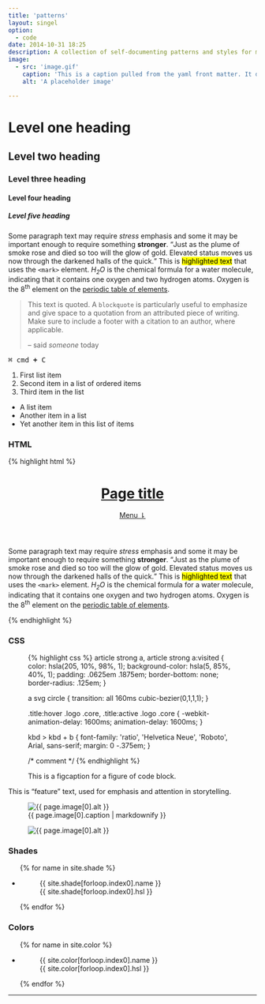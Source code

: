 ```yaml
---
title: 'patterns'
layout: singel
option:
  - code
date: 2014-10-31 18:25
description: A collection of self-documenting patterns and styles for my website.
image:
  - src: 'image.gif'
    caption: 'This is a caption pulled from the yaml front matter. It describes the image in the same `figure` element. By <cite>Oliver Pattison</cite>.'
    alt: 'A placeholder image'

---
```


<h1>Level one heading</h1>

<h2>Level two heading</h2>

<h3>Level three heading</h3>

<h4>Level four heading</h4>

<h5>Level five heading</h5>

<p>Some paragraph text may require <em>stress</em> emphasis and some it may be important enough to require something <strong>stronger</strong>. <q>Just as the plume of smoke rose and died so too will the glow of gold. Elevated status moves us now through the darkened halls of the quick.</q> This is <mark>highlighted text</mark> that uses the <code>&lt;mark&gt;</code> element. <dfn>H<sub>2</sub>O</dfn> is the chemical formula for a water molecule, indicating that it contains one oxygen and two hydrogen atoms. Oxygen is the 8<sup>th</sup> element on the <a href="https://en.wikipedia.org/wiki/Periodic_table">periodic table of elements</a>.</p>

<blockquote><p>This text is quoted. A <code>blockquote</code> is particularly useful to emphasize and give space to a quotation from an attributed piece of writing. Make sure to include a footer with a citation to an author, where applicable.</p><footer>– said <cite>someone</cite> <time datetime="2014-11-24 15:07">today</time></footer></blockquote>

<kbd><kbd>⌘ cmd</kbd> <b class="kbd-plus">+</b> <kbd>C</kbd></kbd>

<ol>
<li>First list item</li>
<li>Second item in a list of ordered items</li>
<li>Third item in the list</li>
</ol>

<ul>
<li>A list item</li>
<li>Another item in a list</li>
<li>Yet another item in this list of items</li>
</ul>

### HTML

{% highlight html %}
<header class="site-header" id="top" role="banner">
  <a class="title" href="/">
    <h1>Page title</h1>
  </a>
  <nav class="top-menu">
    <a href="#navigation">Menu ⇂</a>
  </nav>
</header>

<p>Some paragraph text may require <em>stress</em> emphasis and some it may be important enough to require something <strong>stronger</strong>. <q>Just as the plume of smoke rose and died so too will the glow of gold. Elevated status moves us now through the darkened halls of the quick.</q> This is <mark>highlighted text</mark> that uses the <code>&lt;mark&gt;</code> element. <dfn>H<sub>2</sub>O</dfn> is the chemical formula for a water molecule, indicating that it contains one oxygen and two hydrogen atoms. Oxygen is the 8<sup>th</sup> element on the <a href="https://en.wikipedia.org/wiki/Periodic_table">periodic table of elements</a>.</p>

<!-- comment -->
{% endhighlight %}

### CSS

<figure class="code">
{% highlight css %}
article strong a,
article strong a:visited {
  color: hsla(205, 10%, 98%, 1);
  background-color: hsla(5, 85%, 40%, 1);
  padding: .0625em .1875em;
  border-bottom: none;
  border-radius: .125em;
}

a svg circle {
  transition: all 160ms cubic-bezier(0,1,1,1);
}

.title:hover .logo .core,
.title:active .logo .core {
  -webkit-animation-delay: 1600ms;
          animation-delay: 1600ms;
}

kbd > kbd + b {
  font-family: 'ratio', 'Helvetica Neue', 'Roboto', Arial, sans-serif;
  margin: 0 -.375em;
}

/* comment */
{% endhighlight %}
<figcaption><p>This is a figcaption for a figure of code block.</p></figcaption>
</figure>

<div class="feature"><p>This is “feature” text, used for emphasis and attention in storytelling.</p></div>

<figure class="wide">
  <img
    src="{{ site.image-url }}/{{ page.image[0].src }}" 
    sizes="{{ site.photo-sizes }}"  
    srcset="{% for srcset in site.srcset %}{{ site.image-url }}/{{ site.srcset[forloop.index0] }}/{{ page.image[0].src }} {{ site.srcset[forloop.index0] }}w{% if forloop.last == false %}, {% endif %}{% endfor %}"
    alt="{{ page.image[0].alt }}"
  >
  <figcaption>{{ page.image[0].caption | markdownify }}</figcaption>
</figure>

<figure class="narrow">
  <img
    src="{{ site.image-url }}/{{ page.image[0].src }}" 
    alt="{{ page.image[0].alt }}"
  >
</figure>

### Shades

<ul class="swatches">
{% for name in site.shade %}
<li><figure style="background-color: {{ site.shade[forloop.index0].hsl }}"><figcaption>{{ site.shade[forloop.index0].name }}<br>{{ site.shade[forloop.index0].hsl }}</figcaption></figure></li>
{% endfor %}
</ul>

### Colors

<ul class="swatches">
{% for name in site.color %}
<li><figure style="background-color: {{ site.color[forloop.index0].hsl }}"><figcaption>{{ site.color[forloop.index0].name }}<br>{{ site.color[forloop.index0].hsl }}</figcaption></figure></li>
{% endfor %}
</ul>


- - -
